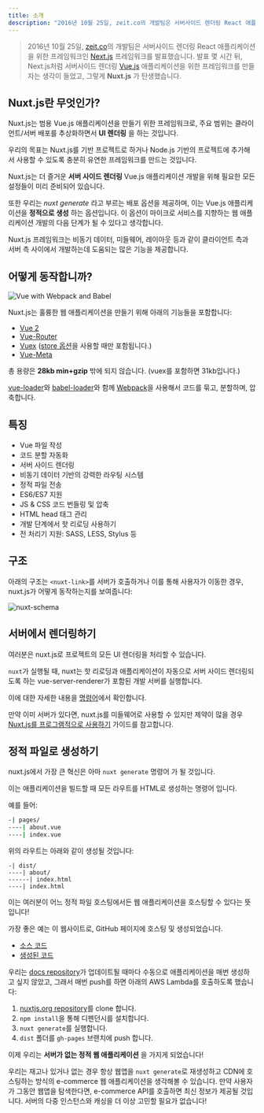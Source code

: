 ```yaml
---
title: 소개
description: "2016년 10월 25일, zeit.co의 개발팀은 서버사이드 렌더링 React 애플리케이션을 위한 프레임워크인 Next.js 프레임워크를 발표했습니다. 발표 몇 시간 뒤, Next.js처럼 서버사이드 렌더링 Vue.js 애플리케이션을 위한 프레임워크를 만들자는 생각이 들었고, 그렇게 Nuxt.js가 탄생했습니다."
---
```


> 2016년 10월 25일, [zeit.co](https://zeit.co/)의 개발팀은 서버사이드 렌더링 React 애플리케이션을 위한 프레임워크인 [Next.js](https://zeit.co/blog/next) 프레임워크를 발표했습니다. 발표 몇 시간 뒤, Next.js처럼 서버사이드 렌더링 [Vue.js](https://vuejs.org) 애플리케이션을 위한 프레임워크를 만들자는 생각이 들었고, 그렇게 **Nuxt.js** 가 탄생했습니다.

## Nuxt.js란 무엇인가?

Nuxt.js는 범용 Vue.js 애플리케이션을 만들기 위한 프레임워크로, 주요 범위는 클라이언트/서버 배포를 추상화하면서 **UI 렌더링** 을 하는 것입니다.

우리의 목표는 Nuxt.js를 기반 프로젝트로 하거나 Node.js 기반의 프로젝트에 추가해서 사용할 수 있도록 충분히 유연한 프레임워크를 만드는 것입니다.

Nuxt.js는 더 즐거운 **서버 사이드 렌더링** Vue.js 애플리케이션 개발을 위해 필요한 모든 설정들이 미리 준비되어 있습니다.

또한 우리는 *nuxt generate* 라고 부르는 배포 옵션을 제공하며, 이는 Vue.js 애플리케이션을 **정적으로 생성** 하는 옵션입니다.
이 옵션이 마이크로 서비스를 지향하는 웹 애플리케이션 개발의 다음 단계가 될 수 있다고 생각합니다.

Nuxt.js 프레임워크는 비동기 데이터, 미들웨어, 레이아웃 등과 같이 클라이언트 측과 서버 측 사이에서 개발하는데 도움되는 많은 기능을 제공합니다.

## 어떻게 동작합니까?

![Vue with Webpack and Babel](https://i.imgur.com/avEUftE.png)

Nuxt.js는 훌륭한 웹 애플리케이션을 만들기 위해 아래의 기능들을 포함합니다:
- [Vue 2](https://github.com/vuejs/vue)
- [Vue-Router](https://github.com/vuejs/vue-router)
- [Vuex](https://github.com/vuejs/vuex) ([store 옵션](/guide/vuex-store)을 사용할 때만 포함됩니다.)
- [Vue-Meta](https://github.com/declandewet/vue-meta)

총 용량은 **28kb min+gzip** 밖에 되지 않습니다. (vuex를 포함하면 31kb입니다.)

[vue-loader](https://github.com/vuejs/vue-loader)와 [babel-loader](https://github.com/babel/babel-loader)와 함께 [Webpack](https://github.com/webpack/webpack)을 사용해서 코드를 묶고, 분할하며, 압축합니다.

## 특징

- Vue 파일 작성
- 코드 분할 자동화
- 서버 사이드 렌더링
- 비동기 데이터 기반의 강력한 라우팅 시스템
- 정적 파일 전송
- ES6/ES7 지원
- JS & CSS 코드 번들링 및 압축
- HTML head 태그 관리
- 개발 단계에서 핫 리로딩 사용하기
- 전 처리기 지원: SASS, LESS, Stylus 등

## 구조

아래의 구조는 `<nuxt-link>`를 서버가 호출하거나 이를 통해 사용자가 이동한 경우, nuxt.js가 어떻게 동작하는지를 보여줍니다:

![nuxt-schema](/nuxt-schema.png)

## 서버에서 렌더링하기

여러분은 nuxt.js로 프로젝트의 모든 UI 렌더링을 처리할 수 있습니다.

`nuxt`가 실행될 때, nuxt는 핫 리로딩과 애플리케이션이 자동으로 서버 사이드 렌더링되도록 하는 vue-server-renderer가 포함된 개발 서버를 실행합니다.

이에 대한 자세한 내용을 [명령어](/guide/commands)에서 확인합니다.

만약 이미 서버가 있다면, nuxt.js를 미들웨어로 사용할 수 있지만 제약이 많을 경우 [Nuxt.js를 프로그램적으로 사용하기](/api/nuxt) 가이드를 참고합니다.

## 정적 파일로 생성하기

nuxt.js에서 가장 큰 혁신은 아마 `nuxt generate` 명령어 가 될 것입니다.

이는 애플리케이션을 빌드할 때 모든 라우트를 HTML로 생성하는 명령어 입니다.

예를 들어:

```bash
-| pages/
----| about.vue
----| index.vue
```

위의 라우트는 아래와 같이 생성될 것입니다:
```
-| dist/
----| about/
------| index.html
----| index.html
```

이는 여러분이 어느 정적 파일 호스팅에서든 웹 애플리케이션을 호스팅할 수 있다는 뜻입니다!

가장 좋은 예는 이 웹사이트로, GitHub 페이지에 호스팅 및 생성되었습니다.
- [소스 코드](https://github.com/nuxt/nuxtjs.org)
- [생성된 코드](https://github.com/nuxt/nuxtjs.org/tree/gh-pages)

우리는 [docs repository](https://github.com/nuxt/docs)가 업데이트될 때마다 수동으로 애플리케이션을 매번 생성하고 싶지 않았고, 그래서 매번 push를 하면 아래의 AWS Lambda를 호출하도록 했습니다:
1. [nuxtjs.org repository](https://github.com/nuxt/nuxtjs.org)를 clone 합니다.
2. `npm install`을 통해 디펜던시를 설치합니다.
3. `nuxt generate`를 실행합니다.
4. `dist` 폴더를 `gh-pages` 브랜치에 push 합니다.

이제 우리는 **서버가 없는 정적 웹 애플리케이션** 을 가지게 되었습니다!

우리는 재고나 있거나 없는 경우 항상 웹앱을 `nuxt generate`로 재생성하고 CDN에 호스팅하는 방식의 e-commerce 웹 애플리케이션을 생각해볼 수 있습니다. 만약 사용자가 그동안 웹앱을 탐색한다면, e-commerce API를 호출하면 최신 정보가 제공될 것입니다. 서버의 다중 인스턴스와 캐싱을 더 이상 고민할 필요가 없습니다!

